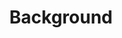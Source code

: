 ---
title: "Background"
metaTitle: "This is the title tag of this page"
metaDescription: "This is the meta description"
---